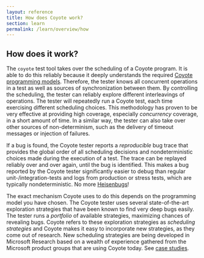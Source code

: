 ```yaml
---
layout: reference
title: How does Coyote work?
section: learn
permalink: /learn/overview/how
---
```


## How does it work?

The `coyote` test tool takes over the scheduling of a Coyote program. It is able to do this reliably because it deeply understands the required [Coyote programming models](what-is-coyote.md). Therefore, the tester knows all concurrent operations in a test as well as sources of synchronization between them. By controlling the scheduling, the tester can reliably explore different interleavings of operations. The tester will repeatedly run a Coyote test, each time exercising different scheduling choices. This methodology has proven to be very effective at providing high coverage, especially _concurrency_ coverage, in a short amount of time. In a similar way, the tester can also take over other sources of non-determinism, such as the delivery of timeout messages or injection of failures.

If a bug is found, the Coyote tester reports a _reproducible_ bug trace that provides the global order of all scheduling decisions and nondeterministic choices made during the execution of a test. The trace can be replayed reliably over and over again, until the bug is identified. This makes a bug reported by the Coyote tester significantly easier to debug than regular unit-/integration-tests and logs from production or stress tests, which are typically nondeterministic. No more [Heisenbugs](https://en.wikipedia.org/wiki/Heisenbug)!

The exact mechanism Coyote uses to do this depends on the programming model you have chosen. The Coyote tester uses several state-of-the-art exploration strategies that have been known to find very deep bugs easily. The tester runs a _portfolio_ of available strategies, maximizing chances of revealing bugs. Coyote refers to these exploration strategies as _scheduling strategies_ and Coyote makes it easy to incorporate new strategies, as they come out of research. New scheduling strategies are being developed in Microsoft Research based on a wealth of experience gathered from the Microsoft product groups that are using Coyote today.  See [case studies](../../case-studies/azure-batch-service.md).

